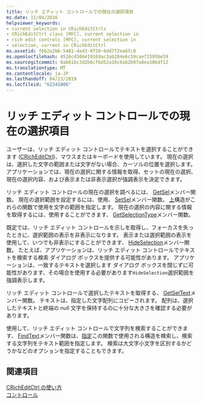```yaml
---
title: リッチ エディット コントロールでの現在の選択項目
ms.date: 11/04/2016
helpviewer_keywords:
- current selection in CRichEditCtrls
- CRichEditCtrl class [MFC], current selection in
- rich edit controls [MFC], current selection in
- selection, current in CRichEditCtrl
ms.assetid: f6b2a2b6-5481-4ad3-9720-6dd772ea6fc8
ms.openlocfilehash: 4516c4506419169ac3ab284e6c59cae71595be59
ms.sourcegitcommit: 0ab61bc3d2b6cfbd52a16c6ab2b97a8ea1864f12
ms.translationtype: MT
ms.contentlocale: ja-JP
ms.lasthandoff: 04/23/2019
ms.locfileid: "62241806"
---
```

# <a name="current-selection-in-a-rich-edit-control"></a>リッチ エディット コントロールでの現在の選択項目

ユーザーは、リッチ エディット コントロールでテキストを選択することができます ([CRichEditCtrl](../mfc/reference/cricheditctrl-class.md))、マウスまたはキーボードを使用しています。 現在の選択は、選択した文字の範囲または文字がない場合、カーソルの位置を選択します。 アプリケーションでは、現在の選択に関する情報を取得、セットの現在の選択、現在の選択内容、および表示または非表示選択が強調表示を決定できます。

リッチ エディット コントロールの現在の選択を調べるには、 [GetSel](../mfc/reference/cricheditctrl-class.md#getsel)メンバー関数。 現在の選択範囲を設定するには、使用、 [SetSel](../mfc/reference/cricheditctrl-class.md#setsel)メンバー関数。 [上](/windows/desktop/api/richedit/ns-richedit-_charrange)構造がこれらの関数で使用を文字の範囲を指定します。 現在の選択の内容に関する情報を取得するには、使用することができます、 [GetSelectionType](../mfc/reference/cricheditctrl-class.md#getselectiontype)メンバー関数。

既定では、リッチ エディット コントロールを示しを取得し、フォーカスを失ったときに、選択範囲の表示を非表示になります。 表示または選択範囲の表示を使用して、いつでも非表示にすることができます、 [HideSelection](../mfc/reference/cricheditctrl-class.md#hideselection)メンバー関数。 たとえば、アプリケーションは、リッチ エディット コントロールでテキストを検索する検索 ダイアログ ボックスを提供する可能性があります。 アプリケーションは、一致するテキストを選択します ダイアログ ボックスを閉じずに可能性があります、その場合を使用する必要があります`HideSelection`選択範囲を強調表示します。

リッチ エディット コントロールで選択したテキストを取得する、 [GetSelText](../mfc/reference/cricheditctrl-class.md#getseltext)メンバー関数。 テキストは、指定した文字配列にコピーされます。 配列は、選択したテキストと終端の null 文字を保持するのに十分な大きさを確認する必要があります。

使用して、リッチ エディット コントロールで文字列を検索することができます、 [FindText](../mfc/reference/cricheditctrl-class.md#findtext)メンバー関数は、[指定](/windows/desktop/api/richedit/ns-richedit-_findtextexa)この関数で使用される構造を検索し、検索する文字列をテキスト範囲を指定します。 検索は大文字小文字を区別するかどうかなどのオプションを指定することもできます。

## <a name="see-also"></a>関連項目

[CRichEditCtrl の使い方](../mfc/using-cricheditctrl.md)<br/>
[コントロール](../mfc/controls-mfc.md)
